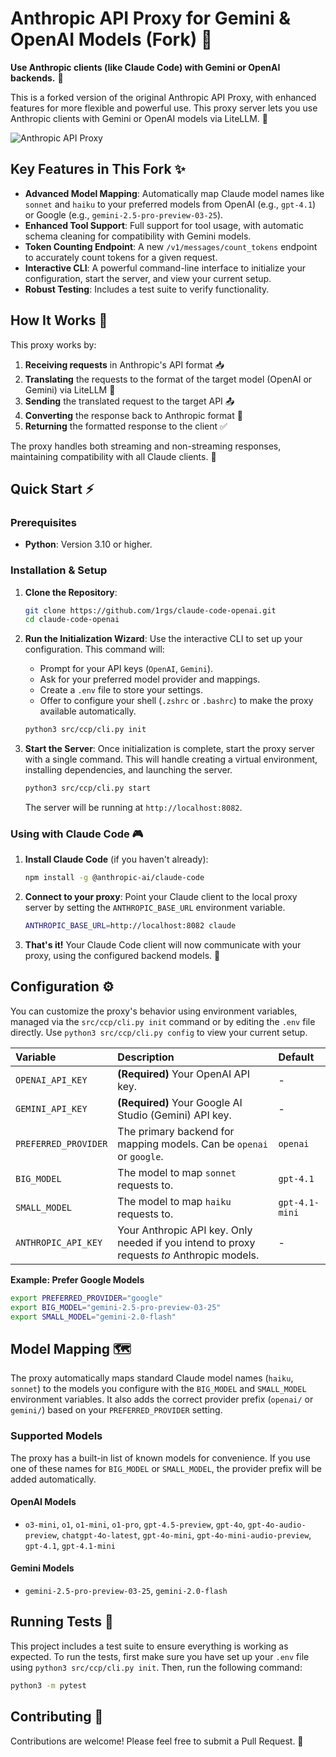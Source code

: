 # Anthropic API Proxy for Gemini & OpenAI Models (Fork) 🔄

**Use Anthropic clients (like Claude Code) with Gemini or OpenAI backends.** 🤝

This is a forked version of the original Anthropic API Proxy, with enhanced features for more flexible and powerful use. This proxy server lets you use Anthropic clients with Gemini or OpenAI models via LiteLLM. 🌉

![Anthropic API Proxy](pic.png)

## Key Features in This Fork ✨

*   **Advanced Model Mapping**: Automatically map Claude model names like `sonnet` and `haiku` to your preferred models from OpenAI (e.g., `gpt-4.1`) or Google (e.g., `gemini-2.5-pro-preview-03-25`).
*   **Enhanced Tool Support**: Full support for tool usage, with automatic schema cleaning for compatibility with Gemini models.
*   **Token Counting Endpoint**: A new `/v1/messages/count_tokens` endpoint to accurately count tokens for a given request.
*   **Interactive CLI**: A powerful command-line interface to initialize your configuration, start the server, and view your current setup.
*   **Robust Testing**: Includes a test suite to verify functionality.

## How It Works 🧩

This proxy works by:

1.  **Receiving requests** in Anthropic's API format 📥
2.  **Translating** the requests to the format of the target model (OpenAI or Gemini) via LiteLLM 🔄
3.  **Sending** the translated request to the target API 📤
4.  **Converting** the response back to Anthropic format 🔄
5.  **Returning** the formatted response to the client ✅

The proxy handles both streaming and non-streaming responses, maintaining compatibility with all Claude clients. 🌊

## Quick Start ⚡

### Prerequisites

- **Python**: Version 3.10 or higher.

### Installation & Setup

1.  **Clone the Repository**:
    ```bash
    git clone https://github.com/1rgs/claude-code-openai.git
    cd claude-code-openai
    ```

2.  **Run the Initialization Wizard**:
    Use the interactive CLI to set up your configuration. This command will:
    - Prompt for your API keys (`OpenAI`, `Gemini`).
    - Ask for your preferred model provider and mappings.
    - Create a `.env` file to store your settings.
    - Offer to configure your shell (`.zshrc` or `.bashrc`) to make the proxy available automatically.

    ```bash
    python3 src/ccp/cli.py init
    ```

3.  **Start the Server**:
    Once initialization is complete, start the proxy server with a single command. This will handle creating a virtual environment, installing dependencies, and launching the server.

    ```bash
    python3 src/ccp/cli.py start
    ```
    The server will be running at `http://localhost:8082`.

### Using with Claude Code 🎮

1.  **Install Claude Code** (if you haven't already):
    ```bash
    npm install -g @anthropic-ai/claude-code
    ```

2.  **Connect to your proxy**:
    Point your Claude client to the local proxy server by setting the `ANTHROPIC_BASE_URL` environment variable.

    ```bash
    ANTHROPIC_BASE_URL=http://localhost:8082 claude
    ```

3.  **That's it!** Your Claude Code client will now communicate with your proxy, using the configured backend models. 🎯

## Configuration ⚙️

You can customize the proxy's behavior using environment variables, managed via the `src/ccp/cli.py init` command or by editing the `.env` file directly. Use `python3 src/ccp/cli.py config` to view your current setup.

| Variable | Description | Default |
| :--- | :--- | :--- |
| `OPENAI_API_KEY` | **(Required)** Your OpenAI API key. | - |
| `GEMINI_API_KEY` | **(Required)** Your Google AI Studio (Gemini) API key. | - |
| `PREFERRED_PROVIDER` | The primary backend for mapping models. Can be `openai` or `google`. | `openai` |
| `BIG_MODEL` | The model to map `sonnet` requests to. | `gpt-4.1` |
| `SMALL_MODEL` | The model to map `haiku` requests to. | `gpt-4.1-mini` |
| `ANTHROPIC_API_KEY`| Your Anthropic API key. Only needed if you intend to proxy requests *to* Anthropic models. | - |

**Example: Prefer Google Models**
```bash
export PREFERRED_PROVIDER="google"
export BIG_MODEL="gemini-2.5-pro-preview-03-25"
export SMALL_MODEL="gemini-2.0-flash"
```

## Model Mapping 🗺️

The proxy automatically maps standard Claude model names (`haiku`, `sonnet`) to the models you configure with the `BIG_MODEL` and `SMALL_MODEL` environment variables. It also adds the correct provider prefix (`openai/` or `gemini/`) based on your `PREFERRED_PROVIDER` setting.

### Supported Models

The proxy has a built-in list of known models for convenience. If you use one of these names for `BIG_MODEL` or `SMALL_MODEL`, the provider prefix will be added automatically.

#### OpenAI Models
- `o3-mini`, `o1`, `o1-mini`, `o1-pro`, `gpt-4.5-preview`, `gpt-4o`, `gpt-4o-audio-preview`, `chatgpt-4o-latest`, `gpt-4o-mini`, `gpt-4o-mini-audio-preview`, `gpt-4.1`, `gpt-4.1-mini`

#### Gemini Models
- `gemini-2.5-pro-preview-03-25`, `gemini-2.0-flash`

## Running Tests 🧪

This project includes a test suite to ensure everything is working as expected. To run the tests, first make sure you have set up your `.env` file using `python3 src/ccp/cli.py init`. Then, run the following command:

```bash
python3 -m pytest
```

## Contributing 🤝

Contributions are welcome! Please feel free to submit a Pull Request. 🎁
